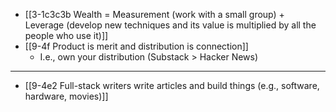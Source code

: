 - [[3-1c3c3b Wealth = Measurement (work with a small group) + Leverage (develop new techniques and its value is multiplied by all the people who use it)]]
- [[9-4f Product is merit and distribution is connection]]
  - I.e., own your distribution (Substack > Hacker News)
---
- [[9-4e2 Full-stack writers write articles and build things (e.g., software, hardware, movies)]]
